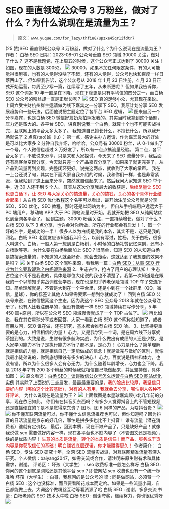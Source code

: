 # SEO 垂直领域公众号 3 万粉丝，做对了什么？为什么说现在是流量为王？

> 原文：[`www.yuque.com/for_lazy/thfiu8/upzxe45qr1ifdtr7`](https://www.yuque.com/for_lazy/thfiu8/upzxe45qr1ifdtr7)

<ne-h2 id="473edfde" data-lake-id="473edfde"><ne-heading-ext><ne-heading-anchor></ne-heading-anchor><ne-heading-fold></ne-heading-fold></ne-heading-ext><ne-heading-content><ne-text id="ub0b798b8">(25 赞)SEO 垂直领域公众号 3 万粉丝，做对了什么？为什么说现在是流量为王？</ne-text></ne-heading-content></ne-h2> <ne-p id="u7e15eb0e" data-lake-id="u7e15eb0e"><ne-text id="ub70cadb8">作者： 白杨 SEO</ne-text></ne-p> <ne-p id="ub0810df7" data-lake-id="ub0810df7"><ne-text id="u354af508">日期：2023-08-01</ne-text></ne-p> <ne-p id="u26d7ad97" data-lake-id="u26d7ad97"><ne-text id="u53602c8f" ne-bold="true">公众号垂直 SEO 领域 30000 关注，做对了什么？</ne-text></ne-p> <ne-p id="u882f43be" data-lake-id="u882f43be"><ne-text id="u3733f58f">这不是标题党，在上周五的时候，这个公众号正式达到了 30000 关注！如图，现在的人数是 30052。</ne-text></ne-p> <ne-p id="u12b60fd5" data-lake-id="u12b60fd5"><ne-card data-card-name="image" data-card-type="inline" id="IQerD" data-event-boundary="card">![](img/5731906c4b2ee385e1e2bb45519bdadf.png)  <ne-p id="u369a81a3" data-lake-id="u369a81a3"><ne-text id="uac2f468b">30000，如果不加任何限定条件，有的人可能觉得很厉害，也有的人觉得没啥了不起，还有的人觉得，公众号也快和百度一样日落西山了…</ne-text></ne-p> <ne-p id="ue33de313" data-lake-id="ue33de313"><ne-text id="u464534c9">但如果我告诉，这个公众号从 2018 年 1 月 23 日注册，4 月 23 日正式开始运营，每周至少写一篇，连续写了五年，从未断更呢？</ne-text></ne-p> <ne-p id="u92e912a6" data-lake-id="u92e912a6"><ne-text id="u94c59636">但如果我告诉你，SEO 这个词近 10 年一直是在下降，现在下降更是只有平均值的四分之一，而白杨 SEO 公众号的粉丝却一直是正增长呢？</ne-text></ne-p> <ne-p id="u74c93814" data-lake-id="u74c93814"><ne-card data-card-name="image" data-card-type="inline" id="ZSQcd" data-event-boundary="card">![](img/3d29ca1cbf84d97b815e7035c3d1ebf8.png)  <ne-p id="u8dff39d4" data-lake-id="u8dff39d4"><ne-text id="uc9e3b845">SEO 真的足够小众，尤其现在来说。上周六受生财杭州群主邀请做为线下嘉宾之一分享下 SEO，我原计划分享 SEO 发展趋势和一些玩法，后面他说把主题定位了各平台 SEO 逻辑，</ne-text></ne-p> <ne-p id="u670ecdac" data-lake-id="u670ecdac"><ne-card data-card-name="image" data-card-type="inline" id="TrQj8" data-event-boundary="card">![](img/0e5f84e3724edebcbcc322a4243511b0.png)  <ne-p id="ud2bebd87" data-lake-id="ud2bebd87"><ne-text id="u661a60a8">图来自另一个分享嘉宾，也是白杨 SEO 微信好友奶茶拍照发我的。其实当时我拿到这个话题，压力还是蛮大的。各平台 SEO，讲真别说我一个白杨，就算十个也不可能实战得完，互联网上的平台太多太多了。</ne-text></ne-p> <ne-p id="uc65e618e" data-lake-id="uc65e618e"><ne-text id="ue30be131">我知道自己擅长什么，不擅长什么，所以我开场就说了 2 点</ne-text><ne-text id="ud5dae147" ne-bold="true">真(tao)诚（lu）：</ne-text></ne-p> <ne-p id="ub12c579e" data-lake-id="ub12c579e"><ne-text id="ua894337f">第一点，感谢主办方邀请，作为嘉宾最大的好处是可以比大家多 2 分钟自我介绍，哈哈哈。公众号有 30000 粉丝，从 0-1 做出了一个号，个人微信也超过 3 万好友了，所以有一点点搞流量经验。</ne-text></ne-p> <ne-p id="ud9881802" data-lake-id="ud9881802"><ne-text id="u0db0c680">第二点，各平台太多了，不敢说来分享，只是来和大家探讨。今天来了 SEO 流量分享，我后面还有高客单变现分享，今天就只差一个产品嘉宾分享了，如果来了就更完美了，从产品到流量再到变现，完整闭环更好。说完这两点，就收到了大家的掌声。</ne-text></ne-p> <ne-p id="ub3bc4224" data-lake-id="ub3bc4224"><ne-text id="ua3df3269">我在一上台还说了句，其实在下面大家自我介绍的时候，我和你们一样，也是非常紧张，但我站到了这上面来分享，突然就自信起来了。然后我问大家知道 SEO 举个手，近 30 人还不到 5 个人。</ne-text></ne-p> <ne-p id="uca10575d" data-lake-id="uca10575d"><ne-text id="ud7f7960a">其实从这次分享我最大的收获是，</ne-text><ne-text id="u0b6e87b0" style="color: rgb(204, 0, 0);">后续尽量让 SEO 也更白话下，让 SEO 与大家关心的搞流量，关心的搞钱，关心的各个具体行业结合起来！</ne-text><ne-text id="u38fe8b94">从白杨 SEO 优化教程这个名字可以看出，最开始注册公众号就是分享 SEO，SEO 优化，SEO 教程，那时还是以网站为主。</ne-text></ne-p> <ne-p id="u8136df13" data-lake-id="u8136df13"><ne-text id="u362b8c47">但自从手机端用户远远大于 PC 端用户，移动端 APP 大于 PC 网站流量时开始，</ne-text><ne-text id="u26237898" ne-bold="true">我就开始把 SEO 从纯网站优化到全网各平台了。</ne-text></ne-p> <ne-p id="u96fcd606" data-lake-id="u96fcd606"><ne-text id="u5034095b">回到主题，</ne-text><ne-text id="u631d0f39" ne-bold="true">30000 粉丝关注，一直持续增长，做对了什么？</ne-text></ne-p> <ne-p id="ucf2826db" data-lake-id="ucf2826db"><ne-text id="ueea9d691">白杨 SEO 以下 3 点分享，也许会对你所做、所在的行业都会有启发！</ne-text></ne-p> <ne-p id="u1b2692a5" data-lake-id="u1b2692a5"><ne-text id="ucf1dc47c" ne-bold="true">1、取一个好的名字，是成功的一半！</ne-text></ne-p> <ne-p id="ud0f4adbf" data-lake-id="ud0f4adbf"><ne-text id="ub63dcb4e">很多人以为白杨是我的本名，其实不是，这只是我的网名。白杨 SEO 老朋友应该知道我叫什么，以前有写过，姓杨。关于白杨，很多人叫这个。白杨，一般人第一想到是白杨树，小时候的白杨礼赞记忆深刻，还有小白杨歌等等。</ne-text></ne-p> <ne-p id="ub2e2c048" data-lake-id="ub2e2c048"><ne-text id="u3a0c27cb">为什么要在白杨后面加上 SEO？很简单，知道 SEO 的人知道白杨是搞搜索流量的，不知道的人就会好奇，就会去搜索，这就达到了我想要的效果不是吗？</ne-text></ne-p> <ne-p id="u7e33696b" data-lake-id="u7e33696b"><ne-card data-card-name="image" data-card-type="inline" id="hFQpf" data-event-boundary="card">![](img/3dfae6033138e6bbfe0a579850b41328.png)  <ne-p id="u06a02468" data-lake-id="u06a02468"><ne-text id="ub9d2df49">关于白杨 SEO 这个昵称来源，看我另一篇：</ne-text>[<ne-text id="u8368050f">白杨 SEO：从事 SEO 行业为什么要取昵称？白杨昵称来源</ne-text>](https://link.zhihu.com/?target=http%3A//mp.weixin.qq.com/s%3F__biz%3DMzU2NTQzMzA4Nw%3D%3D%26mid%3D2247483653%26idx%3D1%26sn%3D2cf2a67fed6f83dbe7c3bb9755fd8e17%26chksm%3Dfcba8695cbcd0f8371fe57acb04034ac00922213d2cf7c3b78da7f2fc5d3d0d92ac6dce9f3ce%26scene%3D21%23wechat_redirect)</ne-p> <ne-p id="ubf7eb6a0" data-lake-id="ubf7eb6a0"><ne-text id="uab5422b6" ne-bold="true">2、生态占位，抢占了用户的心理认知！</ne-text></ne-p> <ne-p id="u9c9bfb0d" data-lake-id="u9c9bfb0d"><ne-text id="u3bd3e798">生态占位这个词不是我说的，具体是哪位大佬说的我也不清楚了。我第一次知道是在跟我的一个以前知乎实战训练营学员，现在也是知乎养老保险领域 TOP 车子交流所知。简单理解就是，不管是大到在一个平台里，还是小到在一个社群里（QQ，微信，星球），你的标签让其他人如果需要第一想到你就成功了！</ne-text></ne-p> <ne-p id="u496f4dca" data-lake-id="u496f4dca"><ne-text id="u956fc857">回到白杨 SEO 公众号来说，在微信搜索这个生态，因为我这个 SEO 公众号 2018 年就在公众号注册了，也有人比我注册早的，但没有像我一样 SEO 领域持续在写作分享，5 年 450 篇+原创，所以在公众号 SEO 领域慢慢就成了一个 TOP 占位了。</ne-text></ne-p> <ne-p id="ue5ae348d" data-lake-id="ue5ae348d"><ne-card data-card-name="image" data-card-type="inline" id="t2qBw" data-event-boundary="card">![](img/cfa3456050d02e0bd27c7da82cb5d026.png)  <ne-p id="ub786149f" data-lake-id="ub786149f"><ne-text id="ucf58b5d6">再比如说，我在其它星球分享或者回答，大家一看到白杨 SEO 这个昵称就知道了，或者有朋友问，SEO 谁在做，还在研究，基本都会推荐白杨 SEO 哈。</ne-text></ne-p> <ne-p id="u37ed94fb" data-lake-id="u37ed94fb"><ne-text id="u1739b519" ne-bold="true">3、比坚持更重要的是心力，相信相信的力量！</ne-text></ne-p> <ne-p id="u80514330" data-lake-id="u80514330"><ne-text id="uea867d1f">心力，又是我学到一个词，是在周六线下分享奶茶提到的。大致是说，生财有很多航海实战，为什么做出有成绩的人还是少数。是大家学习能力不行？是执行能力不行？都不是，是心力！</ne-text></ne-p> <ne-p id="u1f7f03e9" data-lake-id="u1f7f03e9"><ne-text id="u67015327">心力是什么？简单理解就是相信的力量，就是相信自己一定能做成的信念！就是做完与做好的区别，就像我最小徒弟说的，你到底想赚钱有多少的决心！</ne-text></ne-p> <ne-p id="u1e433ad8" data-lake-id="u1e433ad8"><ne-text id="u0019f68e">心力，百度说是精神和体力，也没有错。所以为什么很多人会有心无力，为什么随着年龄增长，心力也会下降。我是 2018 年才有 200 多个粉丝的时候我就相信自己能做起来，并且坚持做，具体如图：</ne-text></ne-p> <ne-p id="u5e7cde39" data-lake-id="u5e7cde39"><ne-card data-card-name="image" data-card-type="inline" id="nt5ek" data-event-boundary="card">![](img/379eaada9cfac502073743fd9590c990.png)  <ne-p id="uf0a9b372" data-lake-id="uf0a9b372"><ne-text id="u8f521ada">原文看这：</ne-text>[<ne-text id="u4f4ce7a1">白杨 SEO：谈谈微信公众号怎么运营与白杨 SEO 网站优化实例</ne-text>](https://link.zhihu.com/?target=http%3A//mp.weixin.qq.com/s%3F__biz%3DMzU2NTQzMzA4Nw%3D%3D%26mid%3D2247483803%26idx%3D1%26sn%3Dbd7c9a5f1a18e3612ab958ab71eaf4ac%26chksm%3Dfcba860bcbcd0f1d9d036759ea6c55ad4a18e76d022d3de2df816cedceea8e0009e57d1d4756%26scene%3D21%23wechat_redirect)</ne-p> <ne-p id="u44fd515f" data-lake-id="u44fd515f"><ne-text id="u26b970ed">其实除了上面说的三点启发，最最最重要的是</ne-text><ne-text id="u417d4756" style="color: rgb(204, 0, 0);">，我的脸皮比较厚，我坚信只要好内容（哪怕这个比较基础），对有的人有用，我就会去分享，哪怕别人各种不好评论。</ne-text></ne-p> <ne-p id="uf6ab5202" data-lake-id="uf6ab5202"><ne-text id="ud02340d5" ne-bold="true">为什么说现在是流量为王？</ne-text></ne-p> <ne-p id="u8b2daba1" data-lake-id="u8b2daba1"><ne-card data-card-name="image" data-card-type="inline" id="AD1Jk" data-event-boundary="card">![](img/ba3e247278c0615983ff631cf261b5d8.png)  <ne-p id="u5ac38fd6" data-lake-id="u5ac38fd6"><ne-text id="u3555c6ca">上面截图是本星球嘉宾顾小北几年前的分享，现在依旧如此。</ne-text></ne-p> <ne-p id="u356ecbaa" data-lake-id="u356ecbaa"><ne-text id="u3b947353">你们有在抖音买东西吗？有多少人觉得抖音上的不管短视频还是直播便宜的？是不是觉得京东贵？ 图 5，图 6 同样的产品，为啥抖音贵？</ne-text></ne-p> <ne-p id="u7a0f17fc" data-lake-id="u7a0f17fc"><ne-card data-card-name="image" data-card-type="inline" id="IBz84" data-event-boundary="card">![](img/5105c8714c73eb5b87c7028d7584da91.png)  <ne-p id="uedb0d5c3" data-lake-id="uedb0d5c3"><ne-card data-card-name="image" data-card-type="inline" id="i9mqT" data-event-boundary="card">![](img/f3bc96a45466722f5258121cb8de1e9d.png)  <ne-p id="u5e1be155" data-lake-id="u5e1be155"><ne-text id="uc0976344">你不懂互联网流量可以，你不懂什么信息流推荐也可以，但你知道吗？因为抖音的日活流量是京东的好几倍，哪怕是拼多多也比不上抖音！ 谁有流量（潜在消费者）谁就有定价权。</ne-text></ne-p> <ne-p id="u6c091f46" data-lake-id="u6c091f46"><ne-text id="u0fe4fb69">最后，回到本质，现在不缺产品了，只是缺好产品！就像我说做 seo 需要做好内容一样，现在各平台也不缺内容了（不管图文还是视频），缺的是优质内容！</ne-text></ne-p> <ne-p id="ua848ca59" data-lake-id="ua848ca59"><ne-text id="u0c821bda" style="color: rgb(204, 0, 0);">生意的本质是流量，转化的本质是信任！而产品、服务或干货内容是你获取信任的基础！明白赚钱底层逻辑，你才能赚得更久！</ne-text></ne-p> <ne-p id="u641bfb94" data-lake-id="u641bfb94"><ne-text id="u755917e4" ne-bold="true">作者简介：</ne-text></ne-p> <ne-p id="u7dae057a" data-lake-id="u7dae057a"><ne-text id="ucf1c9904">白杨 SEO，专注 SEO 研究十年，全网 SEO 流量实战派，对互联网精准流量有深入研究。个人微信：baiyang2047，如需交流或合作，请注明来原生财有术和具体需求，谢谢。</ne-text></ne-p> <ne-hole id="u29f222c0" data-lake-id="u29f222c0"><ne-card data-card-name="hr" data-card-type="block" id="gpNJR" data-event-boundary="card"><ne-p id="ubb3aa182" data-lake-id="ubb3aa182"><ne-text id="u81406f00">评论区：</ne-text></ne-p> <ne-p id="u334a7e95" data-lake-id="u334a7e95"><ne-text id="ub24f9a77">坏孩（大学生） : seo 收费标准一般怎么样呀</ne-text> <ne-text id="ub42e4715">白杨 SEO : 你问的这个到底是网站还是其他平台 seo？即使网站 seo 收费也没有一个统一标准哈</ne-text> <ne-text id="u98761bd5">坏孩（大学生） : 白哥，我想问的是公众号的</ne-text> <ne-text id="u7d35f18a">梁 : 同是做网站，必须赞一个</ne-text> <ne-text id="uefe834fc">白杨 SEO : 这个也没标准，而且要看所花成本而定哈。如果是一些流量小词，自己都能做上去，大词这个做粉丝互动等看资源了哈</ne-text> <ne-text id="u58c0cedc">白杨 SEO : 谢谢，多多交流</ne-text> <ne-text id="u2523fb51">书豪 : 白杨老师的 SEO 技术太牛啦</ne-text> <ne-text id="u0679d56e">白杨 SEO : 谢谢夸奖，继续努力，你也很优秀呀</ne-text></ne-p> <ne-p id="ufc52c207" data-lake-id="ufc52c207"><ne-card data-card-name="image" data-card-type="inline" id="q2Ee8" data-event-boundary="card">![](img/894d30a529e7c37bcd3392323c99941c.png)  <ne-hole id="u98df905b" data-lake-id="u98df905b"><ne-card data-card-name="hr" data-card-type="block" id="y9vXP" data-event-boundary="card"></ne-card></ne-hole></ne-card></ne-p></ne-card></ne-hole></ne-card></ne-p></ne-card></ne-p></ne-card></ne-p></ne-card></ne-p></ne-card></ne-p></ne-card></ne-p></ne-card></ne-p></ne-card></ne-p></ne-card></ne-p>